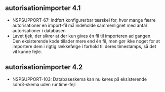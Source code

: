 ## autorisationimporter 4.1
*  NSPSUPPORT-67: Indført konfigurerbar tærskel for, hvor mange færre autorisationer en import-fil må indeholde
   sammenlignet med antal autorisationer i databasen
*  Lavet tjek, der sikrer at der kun gives én fil til importeren ad gangen.
   Den eksisterende kode tillader mere end én fil, men gør ikke noget for at importere dem i rigtig rækkefølge i forhold til deres timestamps, så det vil kunne fejle.

## autorisationimporter 4.2
*  NSPSUPPORT-103: Databaseskema kan nu køres på eksisterende sdm3-skema uden runtime-fejl
